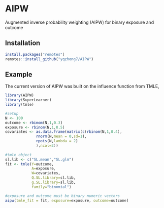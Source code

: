 
# AIPW

<!-- badges: start -->
<!-- badges: end -->

Augmented inverse probability weighting (AIPW) for binary exposure and outcome

## Installation

``` r
install.packages("remotes")
remotes::install_github("yqzhong7/AIPW")
```

## Example

The current version of AIPW was built on the influence function from TMLE,

``` r
library(AIPW)
library(SuperLearner)
library(tmle)

#setup
N <- 100
outcome <- rbinom(N,1,0.3)
exposure <- rbinom(N,1,0.5)
covariates <- as.data.frame(matrix(c(rbinom(N,1,0.4),
              rnorm(N,mean = 0,sd=1),
              rpois(N,lambda = 2)
              ),ncol=3))
              
#tmle object
sl.lib <- c("SL.mean","SL.glm")
fit <- tmle(Y=outcome,
            A=exposure,
            W=covariates,
            Q.SL.library=sl.lib,
            g.SL.library=sl.lib,
            family="binomial")

#exposure and outcome must be binary numeric vectors
aipw(tmle_fit = fit, exposure=exposure, outcome=outcome)
```

